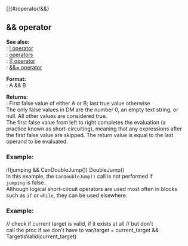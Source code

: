 []{#/operator/&&}    
## && operator    
**See also:**    
:   [! operator](/ref/operator/!)    
:   [operators](/ref/operator)    
:   [\|\| operator](/ref/operator/%7C%7C)    
:   [&&= operator](/ref/operator/&&=)    
<!-- -->    
**Format:**    
:   A && B    
<!-- -->    
**Returns:**    
:   First false value of either A or B; last true value otherwise    
The only false values in DM are the number 0, an empty text string, or    
null. All other values are considered true.    
The first false value from left to right completes the evaluation (a    
practice known as short-circuiting), meaning that any expressions after    
the first false value are skipped. The return value is equal to the last    
operand to be evaluated.    
### Example:    
if(jumping && CanDoubleJump()) DoubleJump()    
In this example, the `CanDoubleJump()` call is not performed if    
`jumping` is false.    
Although logical short-circuit operators are used most often in blocks    
such as `if` or `while`, they can be used elsewhere.    
### Example:    
// check if current target is valid, if it exists at all // but don\'t    
call the proc if we don\'t have to var/target = current_target &&    
TargetIsValid(current_target)  